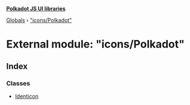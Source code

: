 **[Polkadot JS UI libraries](../README.md)**

[Globals](../globals.md) › ["icons/Polkadot"](_icons_polkadot_.md)

# External module: "icons/Polkadot"

## Index

### Classes

* [Identicon](../classes/_icons_polkadot_.identicon.md)